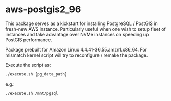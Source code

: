 # aws-postgis2_96

This package serves as a kickstart for installing PostgreSQL / PostGIS in fresh-new AWS instance. Particularly useful when one wish to setup fleet of instances and take advantage over NVMe instances on speeding up PostGIS performance. 

Package prebuilt for Amazon Linux 4.4.41-36.55.amzn1.x86_64. For mismatch kernel script will try to reconfigure / remake the package.

Execute the script as:

```bash
./execute.sh {pg_data_path} 
```

e.g.:

```bash
./execute.sh /mnt/pgsql 
```
